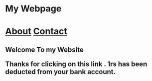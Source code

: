 <!Doctype html>
<html>
<head>
      <title>My First Website</title>
</head>
<body>
      <h1> My Webpage<h1>
	  <a href ='index.html">Home</a>
	  <a href ='about.html">About</a>
	  <a href ='gallery.html">Gallery</a>
	  <a href ='contact.html">Contact</a>
	  </hr>
	  <h2> Welcome To my Website</p>
	  <p>Thanks for clicking on this link . 1rs has been deducted from your bank account.</p>
	  </body>
	  </html>
